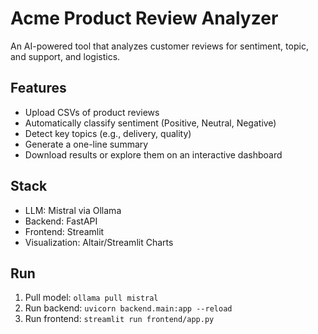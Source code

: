 # Acme Product Review Analyzer
An AI-powered tool that analyzes customer reviews for sentiment, topic, and support, and logistics.
## Features
- Upload CSVs of product reviews
- Automatically classify sentiment (Positive, Neutral, Negative)
- Detect key topics (e.g., delivery, quality)
- Generate a one-line summary
- Download results or explore them on an interactive dashboard
## Stack

- LLM: Mistral via Ollama
- Backend: FastAPI
- Frontend: Streamlit
- Visualization: Altair/Streamlit Charts
## Run
1. Pull model: `ollama pull mistral`
2. Run backend: `uvicorn backend.main:app --reload`
3. Run frontend: `streamlit run frontend/app.py`
